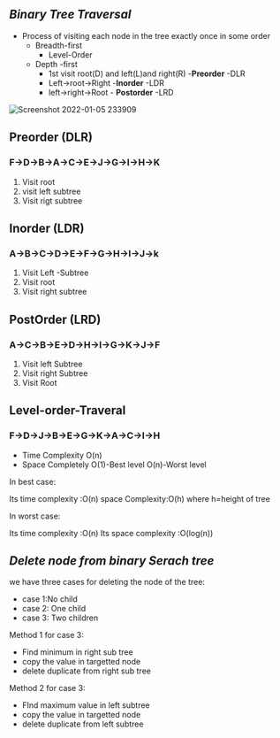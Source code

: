 ## **_Binary Tree Traversal_**

- Process of visiting each node in the tree exactly once in some order
  - Breadth-first
    - Level-Order
  - Depth -first
    - 1st visit root(D) and left(L)and right(R) -**Preorder** -DLR
    - Left->root->Right -**Inorder** -LDR
    - left->right->Root - **Postorder** -LRD

![Screenshot 2022-01-05 233909](https://user-images.githubusercontent.com/65161301/148265767-1e0b8b96-0521-4b62-b218-6e49d8096dee.png)

## **Preorder (DLR)**

### F->D->B->A->C->E->J->G->I->H->K

1. Visit root
2. visit left subtree
3. Visit rigt subtree

## **Inorder (LDR)**

### A->B->C->D->E->F->G->H->I->J->k

1. Visit Left -Subtree
2. Visit root 
3. Visit right subtree

## **PostOrder (LRD)**

### A->C->B->E->D->H->I->G->K->J->F

 1. Visit left Subtree
 2. Visit right Subtree
 3. Visit Root

## **Level-order-Traveral**

### F->D->J->B->E->G->K->A->C->I->H

- Time Complexity O(n)
- Space Completely O(1)-Best level O(n)-Worst level

In best case:

Its time complexity :O(n)
space Complexity:O(h) where h=height of tree

In worst case:

Its time complexity :O(n)
Its space complexity :O(log(n))

## **_Delete node from binary Serach tree_**

we have three cases for deleting the node of the tree:

- case 1:No child
- case 2: One child
- case 3: Two children

Method 1 for case 3:

- Find minimum in right sub tree
- copy the value in targetted node
- delete duplicate from right sub tree

Method 2 for case 3:

- FInd maximum value in left subtree
- copy the value in targetted node
- delete duplicate from left subtree

